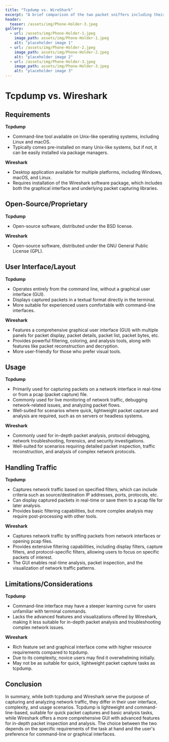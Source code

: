 ```yaml
---
title: "Tcpdump vs. WireShark"
excerpt: "A brief comparison of the two packet sniffers including their usages, limitatons, and learnability."
header:
  teaser: /assets/img/Phone-Holder-3.jpeg
gallery:
  - url: /assets/img/Phone-Holder-1.jpeg
    image_path: assets/img/Phone-Holder-1.jpeg
    alt: "placeholder image 1"
  - url: /assets/img/Phone-Holder-2.jpeg
    image_path: assets/img/Phone-Holder-2.jpeg
    alt: "placeholder image 2"
  - url: /assets/img/Phone-Holder-3.jpeg
    image_path: assets/img/Phone-Holder-3.jpeg
    alt: "placeholder image 3"
---
```


# Tcpdump vs. Wireshark

## Requirements

**Tcpdump**
- Command-line tool available on Unix-like operating systems, including Linux and macOS.
- Typically comes pre-installed on many Unix-like systems, but if not, it can be easily installed via package managers.

**Wireshark**
- Desktop application available for multiple platforms, including Windows, macOS, and Linux.
- Requires installation of the Wireshark software package, which includes both the graphical interface and underlying packet capturing libraries.

## Open-Source/Proprietary

**Tcpdump**
- Open-source software, distributed under the BSD license.

**Wireshark**
- Open-source software, distributed under the GNU General Public License (GPL).

## User Interface/Layout

**Tcpdump**
- Operates entirely from the command line, without a graphical user interface (GUI).
- Displays captured packets in a textual format directly in the terminal.
- More suitable for experienced users comfortable with command-line interfaces.

**Wireshark**
- Features a comprehensive graphical user interface (GUI) with multiple panels for packet display, packet details, packet list, packet bytes, etc.
- Provides powerful filtering, coloring, and analysis tools, along with features like packet reconstruction and decryption.
- More user-friendly for those who prefer visual tools.

## Usage

**Tcpdump**
- Primarily used for capturing packets on a network interface in real-time or from a pcap (packet capture) file.
- Commonly used for live monitoring of network traffic, debugging network-related issues, and analyzing packet flows.
- Well-suited for scenarios where quick, lightweight packet capture and analysis are required, such as on servers or headless systems.

**Wireshark**
- Commonly used for in-depth packet analysis, protocol debugging, network troubleshooting, forensics, and security investigations.
- Well-suited for scenarios requiring detailed packet inspection, traffic reconstruction, and analysis of complex network protocols.

## Handling Traffic

**Tcpdump**
- Captures network traffic based on specified filters, which can include criteria such as source/destination IP addresses, ports, protocols, etc.
- Can display captured packets in real-time or save them to a pcap file for later analysis.
- Provides basic filtering capabilities, but more complex analysis may require post-processing with other tools.

**Wireshark**
- Captures network traffic by sniffing packets from network interfaces or opening pcap files.
- Provides extensive filtering capabilities, including display filters, capture filters, and protocol-specific filters, allowing users to focus on specific packets of interest.
- The GUI enables real-time analysis, packet inspection, and the visualization of network traffic patterns.

## Limitations/Considerations

**Tcpdump**
- Command-line interface may have a steeper learning curve for users unfamiliar with terminal commands.
- Lacks the advanced features and visualizations offered by Wireshark, making it less suitable for in-depth packet analysis and troubleshooting complex network issues.

**Wireshark**
- Rich feature set and graphical interface come with higher resource requirements compared to tcpdump.
- Due to its complexity, novice users may find it overwhelming initially.
- May not be as suitable for quick, lightweight packet capture tasks as tcpdump.

## Conclusion
In summary, while both tcpdump and Wireshark serve the purpose of capturing and analyzing network traffic, they differ in their user interface, complexity, and usage scenarios. Tcpdump is lightweight and command-line-based, suitable for quick packet captures and basic analysis tasks, while Wireshark offers a more comprehensive GUI with advanced features for in-depth packet inspection and analysis. The choice between the two depends on the specific requirements of the task at hand and the user's preference for command-line or graphical interfaces.


